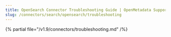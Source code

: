 ```yaml
---
title: OpenSearch Connector Troubleshooting Guide | OpenMetadata Support
slug: /connectors/search/opensearch/troubleshooting
---
```


{% partial file="/v1.9/connectors/troubleshooting.md" /%}
